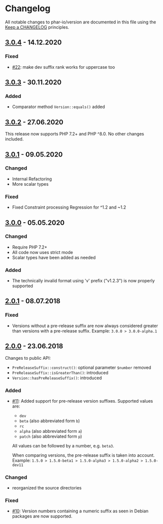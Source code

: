 # Changelog

All notable changes to phar-io/version are documented in this file using
the [Keep a CHANGELOG](http://keepachangelog.com/) principles.

## [3.0.4] - 14.12.2020

### Fixed

- [#22](https://github.com/phar-io/version/pull/22): make dev suffix rank works for uppercase too

## [3.0.3] - 30.11.2020

### Added

- Comparator method `Version::equals()` added

## [3.0.2] - 27.06.2020

This release now supports PHP 7.2+ and PHP ^8.0. No other changes included.

## [3.0.1] - 09.05.2020

### Changed

- Internal Refactoring
- More scalar types

### Fixed

- Fixed Constraint processing Regression for ^1.2 and ~1.2

## [3.0.0] - 05.05.2020

### Changed

- Require PHP 7.2+
- All code now uses strict mode
- Scalar types have been added as needed

### Added

- The technically invalid format using 'v' prefix ("v1.2.3") is now properly supported

## [2.0.1] - 08.07.2018

### Fixed

- Versions without a pre-release suffix are now always considered greater than versions with a pre-release suffix.
  Example: `3.0.0 > 3.0.0-alpha.1`

## [2.0.0] - 23.06.2018

Changes to public API:

- `PreReleaseSuffix::construct()`: optional parameter `$number` removed
- `PreReleaseSuffix::isGreaterThan()`: introduced
- `Version::hasPreReleaseSuffix()`: introduced

### Added

- [#11](https://github.com/phar-io/version/issues/11): Added support for pre-release version suffixes. Supported values
  are:
    - `dev`
    - `beta` (also abbreviated form `b`)
    - `rc`
    - `alpha` (also abbreviated form `a`)
    - `patch` (also abbreviated form `p`)

  All values can be followed by a number, e.g. `beta3`.

  When comparing versions, the pre-release suffix is taken into account. Example:
  `1.5.0 > 1.5.0-beta1 > 1.5.0-alpha3 > 1.5.0-alpha2 > 1.5.0-dev11`

### Changed

- reorganized the source directories

### Fixed

- [#10](https://github.com/phar-io/version/issues/10): Version numbers containing a numeric suffix as seen in Debian
  packages are now supported.

[3.0.4]: https://github.com/phar-io/version/compare/3.0.3...3.0.4

[3.0.3]: https://github.com/phar-io/version/compare/3.0.2...3.0.3

[3.0.2]: https://github.com/phar-io/version/compare/3.0.1...3.0.2

[3.0.1]: https://github.com/phar-io/version/compare/3.0.0...3.0.1

[3.0.0]: https://github.com/phar-io/version/compare/2.0.1...3.0.0

[2.0.1]: https://github.com/phar-io/version/compare/2.0.0...2.0.1

[2.0.0]: https://github.com/phar-io/version/compare/1.0.1...2.0.0
